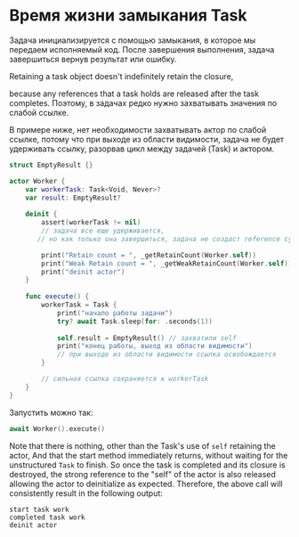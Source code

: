 # Время жизни замыкания Task

Задача инициализируется с помощью замыкания, в которое мы передаем исполняемый код.
После завершения выполнения, задача завершиться вернув результат или ошибку.

Retaining a task object doesn't indefinitely retain the closure,
<!-- потому что ссылка, которую задача удерживает, освобождается после завершения самой задачи. -->
because any references that a task holds are released
after the task completes.
Поэтому, в задачах редко нужно захватывать значения по слабой ссылке.
<!-- Consequently, tasks rarely need to capture weak references to values. -->

В примере ниже, нет необходимости захватывать актор по слабой ссылке, потому что при выходе из области видимости, задача не будет удерживать ссылку, разорвав цикл между задачей (Task) и актором.
<!-- For example, in the following snippet of code it is not necessary to capture the actor as `weak`,
because as the task completes it'll let go of the actor reference, breaking the
reference cycle between the Task and the actor holding it. -->

```swift
struct EmptyResult {}

actor Worker {
	var workerTask: Task<Void, Never>?
	var result: EmptyResult?
	
	deinit {
		assert(workerTask != nil)
        // задача все еще удерживается,
       // но как только она завершиться, задача не создаст reference cycle с актором

		print("Retain count = ", _getRetainCount(Worker.self))
		print("Weak Retain count = ", _getWeakRetainCount(Worker.self))
		print("deinit actor")
	}
	
	func execute() {
		workerTask = Task {
			print("начало работы задачи")
			try? await Task.sleep(for: .seconds(1))
			
			self.result = EmptyResult() // захватили self
			print("конец работы, выход из области видимости")
            // при выходе из области видимости ссылка освобождается
		}

        // сильная ссылка сохраняется к workerTask
	}
}
```

Запустить можно так:

```swift
await Worker().execute()
```

Note that there is nothing, other than the Task's use of `self` retaining the actor,
And that the start method immediately returns, without waiting for the unstructured `Task` to finish.
So once the task is completed and its closure is destroyed, the strong reference to the "self" of the actor is also released allowing the actor to deinitialize as expected.
Therefore, the above call will consistently result in the following output:

```text
start task work
completed task work
deinit actor
```

